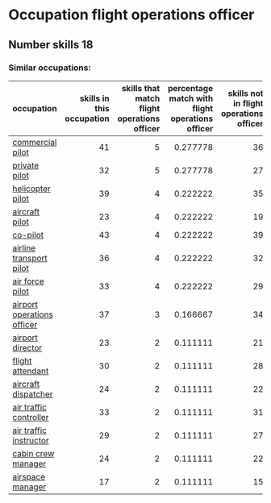 # Occupation flight operations officer
## Number skills 18
### Similar occupations:
| occupation                                                  |   skills in this occupation |   skills that match flight operations officer |   percentage match with flight operations officer |   skills not in flight operations officer |
|:------------------------------------------------------------|----------------------------:|----------------------------------------------:|--------------------------------------------------:|------------------------------------------:|
| [commercial pilot](commercial_pilot.md)                     |                          41 |                                             5 |                                          0.277778 |                                        36 |
| [private pilot](private_pilot.md)                           |                          32 |                                             5 |                                          0.277778 |                                        27 |
| [helicopter pilot](helicopter_pilot.md)                     |                          39 |                                             4 |                                          0.222222 |                                        35 |
| [aircraft pilot](aircraft_pilot.md)                         |                          23 |                                             4 |                                          0.222222 |                                        19 |
| [co-pilot](co-pilot.md)                                     |                          43 |                                             4 |                                          0.222222 |                                        39 |
| [airline transport pilot](airline_transport_pilot.md)       |                          36 |                                             4 |                                          0.222222 |                                        32 |
| [air force pilot](air_force_pilot.md)                       |                          33 |                                             4 |                                          0.222222 |                                        29 |
| [airport operations officer](airport_operations_officer.md) |                          37 |                                             3 |                                          0.166667 |                                        34 |
| [airport director](airport_director.md)                     |                          23 |                                             2 |                                          0.111111 |                                        21 |
| [flight attendant](flight_attendant.md)                     |                          30 |                                             2 |                                          0.111111 |                                        28 |
| [aircraft dispatcher](aircraft_dispatcher.md)               |                          24 |                                             2 |                                          0.111111 |                                        22 |
| [air traffic controller](air_traffic_controller.md)         |                          33 |                                             2 |                                          0.111111 |                                        31 |
| [air traffic instructor](air_traffic_instructor.md)         |                          29 |                                             2 |                                          0.111111 |                                        27 |
| [cabin crew manager](cabin_crew_manager.md)                 |                          24 |                                             2 |                                          0.111111 |                                        22 |
| [airspace manager](airspace_manager.md)                     |                          17 |                                             2 |                                          0.111111 |                                        15 |
